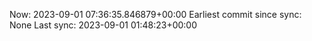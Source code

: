 Now: 2023-09-01 07:36:35.846879+00:00 Earliest commit since sync: None Last sync: 2023-09-01 01:48:23+00:00
